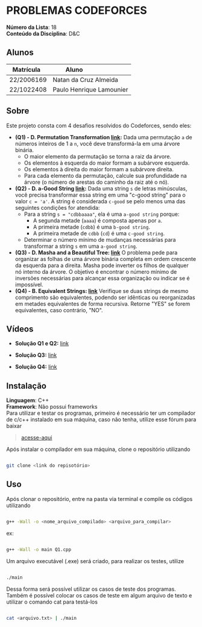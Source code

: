 # PROBLEMAS CODEFORCES

**Número da Lista**: 18<br>
**Conteúdo da Disciplina**: D&C<br>
## Alunos

| Matrícula  | Aluno                    |
| ---------- | ------------------------ |
| 22/2006169 | Natan da Cruz Almeida    |
| 22/1022408 | Paulo Henrique Lamounier |

## Sobre

Este projeto consta com 4 desafios resolvidos do Codeforces, sendo eles:

- **(Q1) - D. Permutation Transformation [link](https://codeforces.com/problemset/problem/1490/D):** Dada uma permutação `a` de números inteiros de 1 a `n`, você deve transformá-la em uma árvore binária.
    - O maior elemento da permutação se torna a raiz da árvore.
    - Os elementos à esquerda do maior formam a subárvore esquerda.
    - Os elementos à direita do maior formam a subárvore direita.
    - Para cada elemento da permutação, calcule sua profundidade na árvore (o número de arestas do caminho da raiz até o nó).
- **(Q2) - D. a-Good String [link](https://codeforces.com/problemset/problem/1385/D):** Dada uma string `s` de letras minúsculas, você precisa transformar essa string em uma "c-good string" para o valor `c = 'a'`.
     A string é considerada `c-good` se pelo menos uma das seguintes condições for atendida:
    - Para a string `s = "cdbbaaaa"`, ela é uma `a-good string` porque:
        - A segunda metade (`aaaa`) é composta apenas por `a`.
        - A primeira metade (`cdbb`) é uma `b-good string`.
        - A primeira metade de `cdbb` (`cd`) é uma `c-good string`.
    - Determinar o número mínimo de mudanças necessárias para transformar a string `s` em uma `a-good string`.
- **(Q3) - D. Masha and a Beautiful Tree: [link](https://codeforces.com/contest/1741/problem/D)** O problema pede para organizar as folhas de uma árvore binária completa em ordem crescente da esquerda para a direita. Masha pode inverter os filhos de qualquer nó interno da árvore. O objetivo é encontrar o número mínimo de inversões necessárias para alcançar essa organização ou indicar se é impossível.
- **(Q4) - B. Equivalent Strings: [link](https://codeforces.com/contest/559/problem/B)** Verifique se duas strings de mesmo comprimento são equivalentes, podendo ser idênticas ou reorganizadas em metades equivalentes de forma recursiva. Retorne "YES" se forem equivalentes, caso contrário, "NO".

## Vídeos

* **Solução Q1 e Q2:** [link](https://youtu.be/Q4cIWN53WJQ)

* **Solução Q3:** [link](https://youtu.be/pcDF0yMNnxc)
  
* **Solução Q4:** [link](https://youtu.be/pcDF0yMNnxc?si=VwpCquslS61G01Yt&t=444)

## Instalação

**Linguagem**: C++<br>
**Framework**: Não possui frameworks<br>
Para utilizar e testar os programas, primeiro é necessário ter um compilador de c/c++ instalado em sua máquina, caso não tenha, utilize esse fórum para baixar  

> [acesse-aqui](https://www.geeksforgeeks.org/installing-mingw-tools-for-c-c-and-changing-environment-variable/)

Após instalar o compilador em sua máquina, clone o repositório utilizando

``` bash

git clone <link do repisotório>

```

## Uso

Após clonar o repositório, entre na pasta via terminal e compile os códigos utilizando

``` bash

g++ -Wall -o <nome_arquivo_compilado> <arquivo_para_compilar>

```

ex:

``` bash

g++ -Wall -o main Q1.cpp

```

Um arquivo executável (.exe) será criado, para realizar os testes, utilize

```bash

./main

```

Dessa forma será possível utilizar os casos de teste dos programas. Também é possível colocar os casos de teste em algum arquivo de texto e utilizar o comando cat para testá-los

``` bash

cat <arquivo.txt> | ./main

```